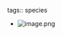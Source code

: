 tags:: species

- ![image.png](https://peach-geographical-bat-397.mypinata.cloud/ipfs/QmSNmCJmSxLHduyr4Lv7kr36cSckVGcvkAK8gqfp7mKS5u)